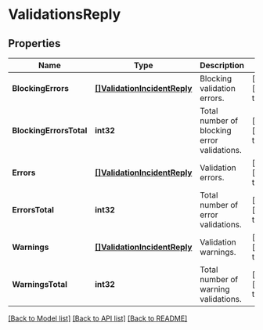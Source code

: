 # ValidationsReply

## Properties
Name | Type | Description | Notes
------------ | ------------- | ------------- | -------------
**BlockingErrors** | [**[]ValidationIncidentReply**](ValidationIncidentReply.md) | Blocking validation errors. | [optional] [default to null]
**BlockingErrorsTotal** | **int32** | Total number of blocking error validations. | [optional] [default to null]
**Errors** | [**[]ValidationIncidentReply**](ValidationIncidentReply.md) | Validation errors. | [optional] [default to null]
**ErrorsTotal** | **int32** | Total number of error validations. | [optional] [default to null]
**Warnings** | [**[]ValidationIncidentReply**](ValidationIncidentReply.md) | Validation warnings. | [optional] [default to null]
**WarningsTotal** | **int32** | Total number of warning validations. | [optional] [default to null]

[[Back to Model list]](../README.md#documentation-for-models) [[Back to API list]](../README.md#documentation-for-api-endpoints) [[Back to README]](../README.md)


